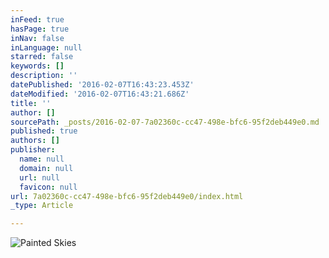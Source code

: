 ```yaml
---
inFeed: true
hasPage: true
inNav: false
inLanguage: null
starred: false
keywords: []
description: ''
datePublished: '2016-02-07T16:43:23.453Z'
dateModified: '2016-02-07T16:43:21.686Z'
title: ''
author: []
sourcePath: _posts/2016-02-07-7a02360c-cc47-498e-bfc6-95f2deb449e0.md
published: true
authors: []
publisher:
  name: null
  domain: null
  url: null
  favicon: null
url: 7a02360c-cc47-498e-bfc6-95f2deb449e0/index.html
_type: Article

---
```

![Painted Skies](https://s3-us-west-2.amazonaws.com/the-grid-img/p/42b48137e976f2d96c0fabe0ca582ed58f4fde61.jpg)